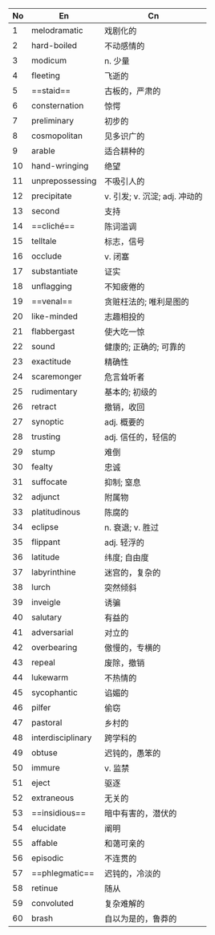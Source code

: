 | No  | En                | Cn                     |
| --- | ----------------- | ---------------------- |
| 1   | melodramatic      | 戏剧化的                   |
| 2   | hard-boiled       | 不动感情的                  |
| 3   | modicum           | n. 少量                  |
| 4   | fleeting          | 飞逝的                    |
| 5   | ==staid==         | 古板的，严肃的                |
| 6   | consternation     | 惊愕                     |
| 7   | preliminary       | 初步的                    |
| 8   | cosmopolitan      | 见多识广的                  |
| 9   | arable            | 适合耕种的                  |
| 10  | hand-wringing     | 绝望                     |
| 11  | unprepossessing   | 不吸引人的                  |
| 12  | precipitate       | v. 引发; v. 沉淀; adj. 冲动的 |
| 13  | second            | 支持                     |
| 14  | ==cliché==        | 陈词滥调                   |
| 15  | telltale          | 标志，信号                  |
| 16  | occlude           | v. 闭塞                  |
| 17  | substantiate      | 证实                     |
| 18  | unflagging        | 不知疲倦的                  |
| 19  | ==venal==         | 贪赃枉法的; 唯利是图的           |
| 20  | like-minded       | 志趣相投的                  |
| 21  | flabbergast       | 使大吃一惊                  |
| 22  | sound             | 健康的; 正确的; 可靠的          |
| 23  | exactitude        | 精确性                    |
| 24  | scaremonger       | 危言耸听者                  |
| 25  | rudimentary       | 基本的; 初级的               |
| 26  | retract           | 撤销，收回                  |
| 27  | synoptic          | adj. 概要的               |
| 28  | trusting          | adj. 信任的，轻信的           |
| 29  | stump             | 难倒                     |
| 30  | fealty            | 忠诚                     |
| 31  | suffocate         | 抑制; 窒息                 |
| 32  | adjunct           | 附属物                    |
| 33  | platitudinous     | 陈腐的                    |
| 34  | eclipse           | n. 衰退; v. 胜过           |
| 35  | flippant          | adj. 轻浮的               |
| 36  | latitude          | 纬度; 自由度                |
| 37  | labyrinthine      | 迷宫的，复杂的                |
| 38  | lurch             | 突然倾斜                   |
| 39  | inveigle          | 诱骗                     |
| 40  | salutary          | 有益的                    |
| 41  | adversarial       | 对立的                    |
| 42  | overbearing       | 傲慢的，专横的                |
| 43  | repeal            | 废除，撤销                  |
| 44  | lukewarm          | 不热情的                   |
| 45  | sycophantic       | 谄媚的                    |
| 46  | pilfer            | 偷窃                     |
| 47  | pastoral          | 乡村的                    |
| 48  | interdisciplinary | 跨学科的                   |
| 49  | obtuse            | 迟钝的，愚笨的                |
| 50  | immure            | v. 监禁                  |
| 51  | eject             | 驱逐                     |
| 52  | extraneous        | 无关的                    |
| 53  | ==insidious==     | 暗中有害的，潜伏的              |
| 54  | elucidate         | 阐明                     |
| 55  | affable           | 和蔼可亲的                  |
| 56  | episodic          | 不连贯的                   |
| 57  | ==phlegmatic==    | 迟钝的，冷淡的                |
| 58  | retinue           | 随从                     |
| 59  | convoluted        | 复杂难解的                  |
| 60  | brash             | 自以为是的，鲁莽的              |
